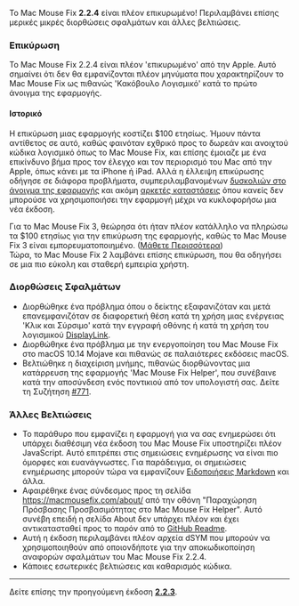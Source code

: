 Το Mac Mouse Fix **2.2.4** είναι πλέον επικυρωμένο! Περιλαμβάνει επίσης μερικές μικρές διορθώσεις σφαλμάτων και άλλες βελτιώσεις.

### **Επικύρωση**

Το Mac Mouse Fix 2.2.4 είναι πλέον 'επικυρωμένο' από την Apple. Αυτό σημαίνει ότι δεν θα εμφανίζονται πλέον μηνύματα που χαρακτηρίζουν το Mac Mouse Fix ως πιθανώς 'Κακόβουλο Λογισμικό' κατά το πρώτο άνοιγμα της εφαρμογής.

#### Ιστορικό

Η επικύρωση μιας εφαρμογής κοστίζει $100 ετησίως. Ήμουν πάντα αντίθετος σε αυτό, καθώς φαινόταν εχθρικό προς το δωρεάν και ανοιχτού κώδικα λογισμικό όπως το Mac Mouse Fix, και επίσης έμοιαζε με ένα επικίνδυνο βήμα προς τον έλεγχο και τον περιορισμό του Mac από την Apple, όπως κάνει με τα iPhone ή iPad. Αλλά η έλλειψη επικύρωσης οδήγησε σε διάφορα προβλήματα, συμπεριλαμβανομένων [δυσκολιών στο άνοιγμα της εφαρμογής](https://github.com/noah-nuebling/mac-mouse-fix/discussions/114) και ακόμη [αρκετές καταστάσεις](https://github.com/noah-nuebling/mac-mouse-fix/issues/95) όπου κανείς δεν μπορούσε να χρησιμοποιήσει την εφαρμογή μέχρι να κυκλοφορήσω μια νέα έκδοση.

Για το Mac Mouse Fix 3, θεώρησα ότι ήταν πλέον κατάλληλο να πληρώσω τα $100 ετησίως για την επικύρωση της εφαρμογής, καθώς το Mac Mouse Fix 3 είναι εμπορευματοποιημένο. ([Μάθετε Περισσότερα](https://github.com/noah-nuebling/mac-mouse-fix/releases/tag/3.0.0)) \
Τώρα, το Mac Mouse Fix 2 λαμβάνει επίσης επικύρωση, που θα οδηγήσει σε μια πιο εύκολη και σταθερή εμπειρία χρήστη.

### **Διορθώσεις Σφαλμάτων**

- Διορθώθηκε ένα πρόβλημα όπου ο δείκτης εξαφανιζόταν και μετά επανεμφανιζόταν σε διαφορετική θέση κατά τη χρήση μιας ενέργειας 'Κλικ και Σύρσιμο' κατά την εγγραφή οθόνης ή κατά τη χρήση του λογισμικού [DisplayLink](https://www.synaptics.com/products/displaylink-graphics).
- Διορθώθηκε ένα πρόβλημα με την ενεργοποίηση του Mac Mouse Fix στο macOS 10.14 Mojave και πιθανώς σε παλαιότερες εκδόσεις macOS.
- Βελτιώθηκε η διαχείριση μνήμης, πιθανώς διορθώνοντας μια κατάρρευση της εφαρμογής 'Mac Mouse Fix Helper', που συνέβαινε κατά την αποσύνδεση ενός ποντικιού από τον υπολογιστή σας. Δείτε τη Συζήτηση [#771](https://github.com/noah-nuebling/mac-mouse-fix/discussions/771).

### **Άλλες Βελτιώσεις**

- Το παράθυρο που εμφανίζει η εφαρμογή για να σας ενημερώσει ότι υπάρχει διαθέσιμη νέα έκδοση του Mac Mouse Fix υποστηρίζει πλέον JavaScript. Αυτό επιτρέπει στις σημειώσεις ενημέρωσης να είναι πιο όμορφες και ευανάγνωστες. Για παράδειγμα, οι σημειώσεις ενημέρωσης μπορούν τώρα να εμφανίζουν [Ειδοποιήσεις Markdown](https://github.com/orgs/community/discussions/16925) και άλλα.
- Αφαιρέθηκε ένας σύνδεσμος προς τη σελίδα https://macmousefix.com/about/ από την οθόνη "Παραχώρηση Πρόσβασης Προσβασιμότητας στο Mac Mouse Fix Helper". Αυτό συνέβη επειδή η σελίδα About δεν υπάρχει πλέον και έχει αντικατασταθεί προς το παρόν από το [GitHub Readme](https://github.com/noah-nuebling/mac-mouse-fix).
- Αυτή η έκδοση περιλαμβάνει πλέον αρχεία dSYM που μπορούν να χρησιμοποιηθούν από οποιονδήποτε για την αποκωδικοποίηση αναφορών σφαλμάτων του Mac Mouse Fix 2.2.4.
- Κάποιες εσωτερικές βελτιώσεις και καθαρισμός κώδικα.

---

Δείτε επίσης την προηγούμενη έκδοση [**2.2.3**](https://github.com/noah-nuebling/mac-mouse-fix/releases/tag/2.2.3).